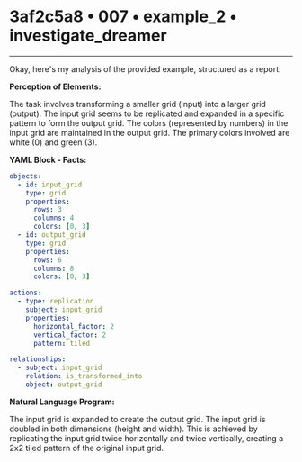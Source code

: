 # 3af2c5a8 • 007 • example_2 • investigate_dreamer

---
Okay, here's my analysis of the provided example, structured as a report:

**Perception of Elements:**

The task involves transforming a smaller grid (input) into a larger grid (output). The input grid seems to be replicated and expanded in a specific pattern to form the output grid. The colors (represented by numbers) in the input grid are maintained in the output grid. The primary colors involved are white (0) and green (3).

**YAML Block - Facts:**



```yaml
objects:
  - id: input_grid
    type: grid
    properties:
      rows: 3
      columns: 4
      colors: [0, 3]
  - id: output_grid
    type: grid
    properties:
      rows: 6
      columns: 8
      colors: [0, 3]

actions:
  - type: replication
    subject: input_grid
    properties:
      horizontal_factor: 2
      vertical_factor: 2
      pattern: tiled

relationships:
  - subject: input_grid
    relation: is_transformed_into
    object: output_grid
```



**Natural Language Program:**

The input grid is expanded to create the output grid. The input grid is doubled in both dimensions (height and width). This is achieved by replicating the input grid twice horizontally and twice vertically, creating a 2x2 tiled pattern of the original input grid.

